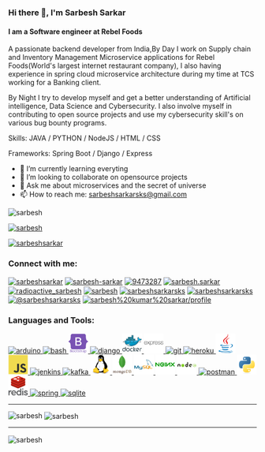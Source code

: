 ### Hi there 👋, I'm Sarbesh Sarkar
#### I am a Software engineer at Rebel Foods

A passionate backend developer from India,By Day I work on Supply chain and Inventory Management Microservice applications for Rebel Foods(World's largest internet restaurant company), I also having experience in spring cloud microservice architecture during my time at TCS working for a Banking client. 

By Night I try to develop myself and get a better understanding of Artificial intelligence, Data Science and Cybersecurity. I also involve myself in contributing to open source projects and use my cybersecurity skill's on various bug bounty programs.

Skills: JAVA / PYTHON / NodeJS / HTML / CSS

Frameworks: Spring Boot / Django / Express

- 🌱 I’m currently learning everyting
- 👯 I’m looking to collaborate on opensource projects 
- 💬 Ask me about microservices and the secret of universe 
- 📫 How to reach me: sarbeshsarkarsks@gmail.com

<p align="left"> <img src="https://komarev.com/ghpvc/?username=sarbesh&label=Profile%20views&color=0e75b6&style=flat" alt="sarbesh" /> </p>

<p> <a href="https://github.com/ryo-ma/github-profile-trophy"><img src="https://github-profile-trophy.vercel.app/?username=sarbesh" alt="sarbesh" /></a> </p>

<p align="left"> <a href="https://twitter.com/sarbeshsarkar" target="blank"><img src="https://img.shields.io/twitter/follow/sarbeshsarkar?logo=twitter&style=for-the-badge" alt="sarbeshsarkar" /></a> </p>


<h3 align="left">Connect with me:</h3>
<p align="left">
<a href="https://twitter.com/sarbeshsarkar" target="blank"><img align="center" src="https://raw.githubusercontent.com/rahuldkjain/github-profile-readme-generator/master/src/images/icons/Social/twitter.svg" alt="sarbeshsarkar" height="30" width="40" /></a>
<a href="https://linkedin.com/in/sarbesh-sarkar" target="blank"><img align="center" src="https://raw.githubusercontent.com/rahuldkjain/github-profile-readme-generator/master/src/images/icons/Social/linked-in-alt.svg" alt="sarbesh-sarkar" height="30" width="40" /></a>
<a href="https://stackoverflow.com/users/9473287" target="blank"><img align="center" src="https://raw.githubusercontent.com/rahuldkjain/github-profile-readme-generator/master/src/images/icons/Social/stack-overflow.svg" alt="9473287" height="30" width="40" /></a>
<a href="https://fb.com/sarbesh.sarkar" target="blank"><img align="center" src="https://raw.githubusercontent.com/rahuldkjain/github-profile-readme-generator/master/src/images/icons/Social/facebook.svg" alt="sarbesh.sarkar" height="30" width="40" /></a>
<a href="https://instagram.com/radioactive_sarbesh" target="blank"><img align="center" src="https://raw.githubusercontent.com/rahuldkjain/github-profile-readme-generator/master/src/images/icons/Social/instagram.svg" alt="radioactive_sarbesh" height="30" width="40" /></a>
<a href="https://www.codechef.com/users/sarbesh" target="blank"><img align="center" src="https://cdn.jsdelivr.net/npm/simple-icons@3.1.0/icons/codechef.svg" alt="sarbesh" height="30" width="40" /></a>
<a href="https://www.hackerrank.com/sarbeshsarkarsks" target="blank"><img align="center" src="https://raw.githubusercontent.com/rahuldkjain/github-profile-readme-generator/master/src/images/icons/Social/hackerrank.svg" alt="sarbeshsarkarsks" height="30" width="40" /></a>
<a href="https://www.leetcode.com/sarbeshsarkarsks" target="blank"><img align="center" src="https://raw.githubusercontent.com/rahuldkjain/github-profile-readme-generator/master/src/images/icons/Social/leet-code.svg" alt="sarbeshsarkarsks" height="30" width="40" /></a>
<a href="https://www.hackerearth.com/@sarbeshsarkarsks" target="blank"><img align="center" src="https://raw.githubusercontent.com/rahuldkjain/github-profile-readme-generator/master/src/images/icons/Social/hackerearth.svg" alt="@sarbeshsarkarsks" height="30" width="40" /></a>
<a href="https://auth.geeksforgeeks.org/user/sarbesh%20kumar%20sarkar/profile" target="blank"><img align="center" src="https://raw.githubusercontent.com/rahuldkjain/github-profile-readme-generator/master/src/images/icons/Social/geeks-for-geeks.svg" alt="sarbesh%20kumar%20sarkar/profile" height="30" width="40" /></a>
</p>

<h3 align="left">Languages and Tools:</h3>
<p align="left"> <a href="https://www.arduino.cc/" target="_blank" rel="noreferrer"> <img src="https://cdn.worldvectorlogo.com/logos/arduino-1.svg" alt="arduino" width="40" height="40"/> </a> <a href="https://www.gnu.org/software/bash/" target="_blank" rel="noreferrer"> <img src="https://www.vectorlogo.zone/logos/gnu_bash/gnu_bash-icon.svg" alt="bash" width="40" height="40"/> </a> <a href="https://getbootstrap.com" target="_blank" rel="noreferrer"> <img src="https://raw.githubusercontent.com/devicons/devicon/master/icons/bootstrap/bootstrap-plain-wordmark.svg" alt="bootstrap" width="40" height="40"/> </a> <a href="https://www.djangoproject.com/" target="_blank" rel="noreferrer"> <img src="https://cdn.worldvectorlogo.com/logos/django.svg" alt="django" width="40" height="40"/> </a> <a href="https://www.docker.com/" target="_blank" rel="noreferrer"> <img src="https://raw.githubusercontent.com/devicons/devicon/master/icons/docker/docker-original-wordmark.svg" alt="docker" width="40" height="40"/> </a> <a href="https://expressjs.com" target="_blank" rel="noreferrer"> <img src="https://raw.githubusercontent.com/devicons/devicon/master/icons/express/express-original-wordmark.svg" alt="express" width="40" height="40"/> </a> <a href="https://git-scm.com/" target="_blank" rel="noreferrer"> <img src="https://www.vectorlogo.zone/logos/git-scm/git-scm-icon.svg" alt="git" width="40" height="40"/> </a> <a href="https://heroku.com" target="_blank" rel="noreferrer"> <img src="https://www.vectorlogo.zone/logos/heroku/heroku-icon.svg" alt="heroku" width="40" height="40"/> </a> <a href="https://www.java.com" target="_blank" rel="noreferrer"> <img src="https://raw.githubusercontent.com/devicons/devicon/master/icons/java/java-original.svg" alt="java" width="40" height="40"/> </a> <a href="https://developer.mozilla.org/en-US/docs/Web/JavaScript" target="_blank" rel="noreferrer"> <img src="https://raw.githubusercontent.com/devicons/devicon/master/icons/javascript/javascript-original.svg" alt="javascript" width="40" height="40"/> </a> <a href="https://www.jenkins.io" target="_blank" rel="noreferrer"> <img src="https://www.vectorlogo.zone/logos/jenkins/jenkins-icon.svg" alt="jenkins" width="40" height="40"/> </a> <a href="https://kafka.apache.org/" target="_blank" rel="noreferrer"> <img src="https://www.vectorlogo.zone/logos/apache_kafka/apache_kafka-icon.svg" alt="kafka" width="40" height="40"/> </a> <a href="https://www.linux.org/" target="_blank" rel="noreferrer"> <img src="https://raw.githubusercontent.com/devicons/devicon/master/icons/linux/linux-original.svg" alt="linux" width="40" height="40"/> </a> <a href="https://www.mongodb.com/" target="_blank" rel="noreferrer"> <img src="https://raw.githubusercontent.com/devicons/devicon/master/icons/mongodb/mongodb-original-wordmark.svg" alt="mongodb" width="40" height="40"/> </a> <a href="https://www.mysql.com/" target="_blank" rel="noreferrer"> <img src="https://raw.githubusercontent.com/devicons/devicon/master/icons/mysql/mysql-original-wordmark.svg" alt="mysql" width="40" height="40"/> </a> <a href="https://www.nginx.com" target="_blank" rel="noreferrer"> <img src="https://raw.githubusercontent.com/devicons/devicon/master/icons/nginx/nginx-original.svg" alt="nginx" width="40" height="40"/> </a> <a href="https://nodejs.org" target="_blank" rel="noreferrer"> <img src="https://raw.githubusercontent.com/devicons/devicon/master/icons/nodejs/nodejs-original-wordmark.svg" alt="nodejs" width="40" height="40"/> </a> <a href="https://postman.com" target="_blank" rel="noreferrer"> <img src="https://www.vectorlogo.zone/logos/getpostman/getpostman-icon.svg" alt="postman" width="40" height="40"/> </a> <a href="https://www.python.org" target="_blank" rel="noreferrer"> <img src="https://raw.githubusercontent.com/devicons/devicon/master/icons/python/python-original.svg" alt="python" width="40" height="40"/> </a> <a href="https://redis.io" target="_blank" rel="noreferrer"> <img src="https://raw.githubusercontent.com/devicons/devicon/master/icons/redis/redis-original-wordmark.svg" alt="redis" width="40" height="40"/> </a> <a href="https://spring.io/" target="_blank" rel="noreferrer"> <img src="https://www.vectorlogo.zone/logos/springio/springio-icon.svg" alt="spring" width="40" height="40"/> </a> <a href="https://www.sqlite.org/" target="_blank" rel="noreferrer"> <img src="https://www.vectorlogo.zone/logos/sqlite/sqlite-icon.svg" alt="sqlite" width="40" height="40"/> </a> </p>

---

<p><img align="left" src="https://github-readme-stats.vercel.app/api/top-langs?username=sarbesh&show_icons=true&locale=en&layout=compact" alt="sarbesh" /></p>


<p>&nbsp;<img align="center" src="https://github-readme-stats.vercel.app/api?username=sarbesh&show_icons=true&locale=en" alt="sarbesh" /></p>

---

<p><img align="center" src="https://github-readme-streak-stats.herokuapp.com/?user=sarbesh&" alt="sarbesh" /></p>
